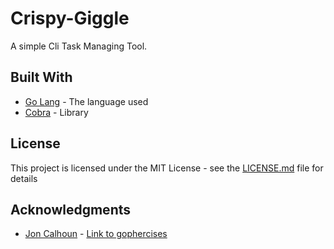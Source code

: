 # Crispy-Giggle

A simple Cli Task Managing Tool.

## Built With

* [Go Lang](https://golang.org/) - The language used
* [Cobra](https://github.com/spf13/cobra) - Library

## License

This project is licensed under the MIT License - see the [LICENSE.md](LICENSE.md) file for details

## Acknowledgments

* [Jon Calhoun](https://courses.calhoun.io/courses/cor_gophercises) - [Link to gophercises](https://courses.calhoun.io/courses/cor_gophercises)
